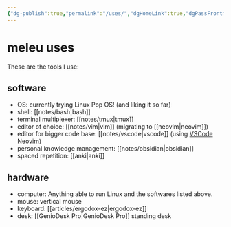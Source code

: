 ```yaml
---
{"dg-publish":true,"permalink":"/uses/","dgHomeLink":true,"dgPassFrontmatter":false,"dgShowBacklinks":true,"dgShowLocalGraph":false}
---
```


# meleu uses

These are the tools I use:

## software

- OS: currently trying Linux Pop OS! (and liking it so far)
- shell: [[notes/bash|bash]]
- terminal multiplexer: [[notes/tmux|tmux]]
- editor of choice: [[notes/vim|vim]] (migrating to [[neovim|neovim]])
- editor for bigger code base: [[notes/vscode|vscode]] (using [VSCode Neovim](https://marketplace.visualstudio.com/items?itemName=asvetliakov.vscode-neovim))
- personal knowledge management: [[notes/obsidian|obsidian]]
- spaced repetition: [[anki|anki]]


## hardware

- computer: Anything able to run Linux and the softwares listed above.
- mouse: vertical mouse
- keyboard: [[articles/ergodox-ez|ergodox-ez]]
- desk: [[GenioDesk Pro|GenioDesk Pro]] standing desk
